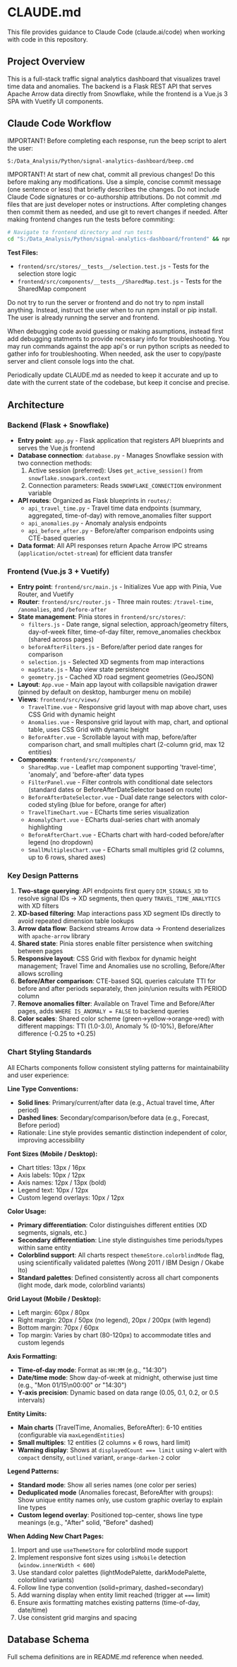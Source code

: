 # CLAUDE.md

This file provides guidance to Claude Code (claude.ai/code) when working with code in this repository.

## Project Overview

This is a full-stack traffic signal analytics dashboard that visualizes travel time data and anomalies. The backend is a Flask REST API that serves Apache Arrow data directly from Snowflake, while the frontend is a Vue.js 3 SPA with Vuetify UI components.

## Claude Code Workflow

IMPORTANT! Before completing each response, run the beep script to alert the user:
```bash
S:/Data_Analysis/Python/signal-analytics-dashboard/beep.cmd
```

IMPORTANT! At start of new chat, commit all previous changes! Do this before making any modifications. Use a simple, concise commit message (one sentence or less) that briefly describes the changes. Do not include Claude Code signatures or co-authorship attributions. Do not commit .md files that are just developer notes or instructions. After completing changes then commit them as needed, and use git to revert changes if needed. After making frontend changes run the tests before commiting:
```bash
# Navigate to frontend directory and run tests
cd "S:/Data_Analysis/Python/signal-analytics-dashboard/frontend" && npm test
```

**Test Files:**
- `frontend/src/stores/__tests__/selection.test.js` - Tests for the selection store logic
- `frontend/src/components/__tests__/SharedMap.test.js` - Tests for the SharedMap component

Do not try to run the server or frontend and do not try to npm install anything. Instead, instruct the user when to run npm install or pip install. The user is already running the server and frontend.

When debugging code avoid guessing or making asumptions, instead first add debugging statments to provide necessary info for troubleshooting. You may run commands against the app api's or run python scripts as needed to gather info for troubleshooting. When needed, ask the user to copy/paste server and client console logs into the chat.

Periodically update CLAUDE.md as needed to keep it accurate and up to date with the current state of the codebase, but keep it concise and precise.


## Architecture

### Backend (Flask + Snowflake)
- **Entry point**: `app.py` - Flask application that registers API blueprints and serves the Vue.js frontend
- **Database connection**: `database.py` - Manages Snowflake session with two connection methods:
  1. Active session (preferred): Uses `get_active_session()` from `snowflake.snowpark.context`
  2. Connection parameters: Reads `SNOWFLAKE_CONNECTION` environment variable
- **API routes**: Organized as Flask blueprints in `routes/`:
  - `api_travel_time.py` - Travel time data endpoints (summary, aggregated, time-of-day) with remove_anomalies filter support
  - `api_anomalies.py` - Anomaly analysis endpoints
  - `api_before_after.py` - Before/after comparison endpoints using CTE-based queries
- **Data format**: All API responses return Apache Arrow IPC streams (`application/octet-stream`) for efficient data transfer

### Frontend (Vue.js 3 + Vuetify)
- **Entry point**: `frontend/src/main.js` - Initializes Vue app with Pinia, Vue Router, and Vuetify
- **Router**: `frontend/src/router.js` - Three main routes: `/travel-time`, `/anomalies`, and `/before-after`
- **State management**: Pinia stores in `frontend/src/stores/`:
  - `filters.js` - Date range, signal selection, approach/geometry filters, day-of-week filter, time-of-day filter, remove_anomalies checkbox (shared across pages)
  - `beforeAfterFilters.js` - Before/after period date ranges for comparison
  - `selection.js` - Selected XD segments from map interactions
  - `mapState.js` - Map view state persistence
  - `geometry.js` - Cached XD road segment geometries (GeoJSON)
- **Layout**: `App.vue` - Main app layout with collapsible navigation drawer (pinned by default on desktop, hamburger menu on mobile)
- **Views**: `frontend/src/views/`
  - `TravelTime.vue` - Responsive grid layout with map above chart, uses CSS Grid with dynamic height
  - `Anomalies.vue` - Responsive grid layout with map, chart, and optional table, uses CSS Grid with dynamic height
  - `BeforeAfter.vue` - Scrollable layout with map, before/after comparison chart, and small multiples chart (2-column grid, max 12 entities)
- **Components**: `frontend/src/components/`
  - `SharedMap.vue` - Leaflet map component supporting 'travel-time', 'anomaly', and 'before-after' data types
  - `FilterPanel.vue` - Filter controls with conditional date selectors (standard dates or BeforeAfterDateSelector based on route)
  - `BeforeAfterDateSelector.vue` - Dual date range selectors with color-coded styling (blue for before, orange for after)
  - `TravelTimeChart.vue` - ECharts time series visualization
  - `AnomalyChart.vue` - ECharts dual-series chart with anomaly highlighting
  - `BeforeAfterChart.vue` - ECharts chart with hard-coded before/after legend (no dropdown)
  - `SmallMultiplesChart.vue` - ECharts small multiples grid (2 columns, up to 6 rows, shared axes)

### Key Design Patterns
1. **Two-stage querying**: API endpoints first query `DIM_SIGNALS_XD` to resolve signal IDs → XD segments, then query `TRAVEL_TIME_ANALYTICS` with XD filters
2. **XD-based filtering**: Map interactions pass XD segment IDs directly to avoid repeated dimension table lookups
3. **Arrow data flow**: Backend streams Arrow data → Frontend deserializes with `apache-arrow` library
4. **Shared state**: Pinia stores enable filter persistence when switching between pages
5. **Responsive layout**: CSS Grid with flexbox for dynamic height management; Travel Time and Anomalies use no scrolling, Before/After allows scrolling
6. **Before/After comparison**: CTE-based SQL queries calculate TTI for before and after periods separately, then join/union results with PERIOD column
7. **Remove anomalies filter**: Available on Travel Time and Before/After pages, adds `WHERE IS_ANOMALY = FALSE` to backend queries
8. **Color scales**: Shared color scheme (green→yellow→orange→red) with different mappings: TTI (1.0-3.0), Anomaly % (0-10%), Before/After difference (-0.25 to +0.25)

### Chart Styling Standards

All ECharts components follow consistent styling patterns for maintainability and user experience:

**Line Type Conventions:**
- **Solid lines**: Primary/current/after data (e.g., Actual travel time, After period)
- **Dashed lines**: Secondary/comparison/before data (e.g., Forecast, Before period)
- Rationale: Line style provides semantic distinction independent of color, improving accessibility

**Font Sizes (Mobile / Desktop):**
- Chart titles: 13px / 16px
- Axis labels: 10px / 12px
- Axis names: 12px / 13px (bold)
- Legend text: 10px / 12px
- Custom legend overlays: 10px / 12px

**Color Usage:**
- **Primary differentiation**: Color distinguishes different entities (XD segments, signals, etc.)
- **Secondary differentiation**: Line style distinguishes time periods/types within same entity
- **Colorblind support**: All charts respect `themeStore.colorblindMode` flag, using scientifically validated palettes (Wong 2011 / IBM Design / Okabe Ito)
- **Standard palettes**: Defined consistently across all chart components (light mode, dark mode, colorblind variants)

**Grid Layout (Mobile / Desktop):**
- Left margin: 60px / 80px
- Right margin: 20px / 50px (no legend), 20px / 200px (with legend)
- Bottom margin: 70px / 60px
- Top margin: Varies by chart (80-120px) to accommodate titles and custom legends

**Axis Formatting:**
- **Time-of-day mode**: Format as `HH:MM` (e.g., "14:30")
- **Date/time mode**: Show day-of-week at midnight, otherwise just time (e.g., "Mon 01/15\n00:00" or "14:30")
- **Y-axis precision**: Dynamic based on data range (0.05, 0.1, 0.2, or 0.5 intervals)

**Entity Limits:**
- **Main charts** (TravelTime, Anomalies, BeforeAfter): 6-10 entities (configurable via `maxLegendEntities`)
- **Small multiples**: 12 entities (2 columns × 6 rows, hard limit)
- **Warning display**: Shows at `displayedCount === limit` using v-alert with `compact` density, `outlined` variant, `orange-darken-2` color

**Legend Patterns:**
- **Standard mode**: Show all series names (one color per series)
- **Deduplicated mode** (Anomalies forecast, BeforeAfter with groups): Show unique entity names only, use custom graphic overlay to explain line types
- **Custom legend overlay**: Positioned top-center, shows line type meanings (e.g., "After" solid, "Before" dashed)

**When Adding New Chart Pages:**
1. Import and use `useThemeStore` for colorblind mode support
2. Implement responsive font sizes using `isMobile` detection (`window.innerWidth < 600`)
3. Use standard color palettes (lightModePalette, darkModePalette, colorblind variants)
4. Follow line type convention (solid=primary, dashed=secondary)
5. Add warning display when entity limit reached (trigger at `===` limit)
6. Ensure axis formatting matches existing patterns (time-of-day, date/time)
7. Use consistent grid margins and spacing

## Database Schema

Full schema definitions are in README.md reference when needed.


